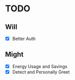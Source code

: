 # TODO

## Will

- [x] Better Auth

## Might

- [x] Energy Usage and Savings
- [x] Detect and Personally Greet
